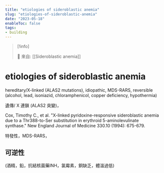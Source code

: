```yaml
---
title: "etiologies of sideroblastic anemia"
slug: "etiologies-of-sideroblastic-anemia"
date: "2023-05-18"
enableToc: false
tags:
- building
---
```


> [!info]
>
> 🌱 來自: [[Sideroblastic anemia]]

# etiologies of sideroblastic anemia

hereditary/X-linked (ALAS2 mutations), idiopathic, MDS-RARS, reversible (alcohol, lead, isoniazid, chloramphenicol, copper deficiency, hypothermia)

遺傳/ X 連鎖 (ALAS2 突變)，

Cox, Timothy C., et al. "X-linked pyridoxine-responsive sideroblastic anemia due to a Thr388-to-Ser substitution in erythroid 5-aminolevulinate synthase." New England Journal of Medicine 330.10 (1994): 675-679.

特發性，MDS-RARS，

## 可逆性
(酒精，鉛，抗結核菌藥INH，氯霉素，銅缺乏，體溫過低)

